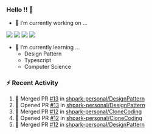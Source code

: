### Hello !! 👋

- 🔭 I’m currently working on ...

<img src="https://img.shields.io/badge/Python-83B81A?style=flat-square&logo=Python&logoColor=white"/></a> 
<img src="https://img.shields.io/badge/React-1AB7EA?style=flat-square&logo=react&logoColor=white"/></a>
<img src="https://img.shields.io/badge/TS-3178C6?style=flat-square&logo=typescript&logoColor=white"/></a>
<img src="https://img.shields.io/badge/Csharp-239120?style=flat-square&logo=csharp&logoColor=white"/></a>


- 🌱 I’m currently learning ...
  * Design Pattern
  * Typescript
  * Computer Science

### :zap: Recent Activity

<!--START_SECTION:activity-->
1. 🎉 Merged PR [#13](https://github.com/shpark-personal/DesignPattern/pull/13) in [shpark-personal/DesignPattern](https://github.com/shpark-personal/DesignPattern)
2. 💪 Opened PR [#13](https://github.com/shpark-personal/DesignPattern/pull/13) in [shpark-personal/DesignPattern](https://github.com/shpark-personal/DesignPattern)
3. 🎉 Merged PR [#12](https://github.com/shpark-personal/CloneCoding/pull/12) in [shpark-personal/CloneCoding](https://github.com/shpark-personal/CloneCoding)
4. 💪 Opened PR [#12](https://github.com/shpark-personal/CloneCoding/pull/12) in [shpark-personal/CloneCoding](https://github.com/shpark-personal/CloneCoding)
5. 🎉 Merged PR [#12](https://github.com/shpark-personal/DesignPattern/pull/12) in [shpark-personal/DesignPattern](https://github.com/shpark-personal/DesignPattern)
<!--END_SECTION:activity-->

<!--
**shpark-personal/shpark-personal** is a ✨ _special_ ✨ repository because its `README.md` (this file) appears on your GitHub profile.

Here are some ideas to get you started:

- 🔭 I’m currently working on ...
- 🌱 I’m currently learning ...
- 👯 I’m looking to collaborate on ...
- 🤔 I’m looking for help with ...
- 💬 Ask me about ...
- 📫 How to reach me: ...
- 😄 Pronouns: ...
- ⚡ Fun fact: ...
-->
